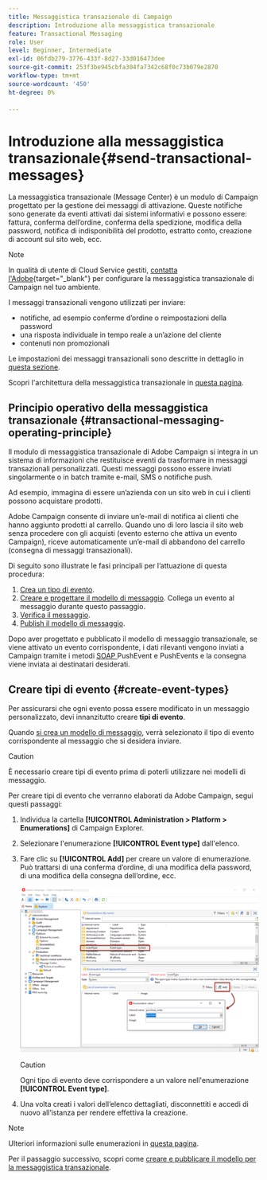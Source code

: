 ```yaml
---
title: Messaggistica transazionale di Campaign
description: Introduzione alla messaggistica transazionale
feature: Transactional Messaging
role: User
level: Beginner, Intermediate
exl-id: 06fdb279-3776-433f-8d27-33d016473dee
source-git-commit: 253f3be945cbfa304fa7342c68f0c73b079e2870
workflow-type: tm+mt
source-wordcount: '450'
ht-degree: 0%

---
```


# Introduzione alla messaggistica transazionale{#send-transactional-messages}

La messaggistica transazionale (Message Center) è un modulo di Campaign progettato per la gestione dei messaggi di attivazione. Queste notifiche sono generate da eventi attivati dai sistemi informativi e possono essere: fattura, conferma dell’ordine, conferma della spedizione, modifica della password, notifica di indisponibilità del prodotto, estratto conto, creazione di account sul sito web, ecc.

>[!NOTE]
>
>In qualità di utente di Cloud Service gestiti, [contatta l&#39;Adobe](../start/campaign-faq.md#support){target="_blank"} per configurare la messaggistica transazionale di Campaign nel tuo ambiente.

I messaggi transazionali vengono utilizzati per inviare:

* notifiche, ad esempio conferme d’ordine o reimpostazioni della password
* una risposta individuale in tempo reale a un’azione del cliente
* contenuti non promozionali

Le impostazioni dei messaggi transazionali sono descritte in dettaglio in [questa sezione](../config/transactional-msg-settings.md).

Scopri l&#39;architettura della messaggistica transazionale in [questa pagina](../architecture/architecture.md#transac-msg-archi).

## Principio operativo della messaggistica transazionale {#transactional-messaging-operating-principle}

Il modulo di messaggistica transazionale di Adobe Campaign si integra in un sistema di informazioni che restituisce eventi da trasformare in messaggi transazionali personalizzati. Questi messaggi possono essere inviati singolarmente o in batch tramite e-mail, SMS o notifiche push.

Ad esempio, immagina di essere un’azienda con un sito web in cui i clienti possono acquistare prodotti.

Adobe Campaign consente di inviare un’e-mail di notifica ai clienti che hanno aggiunto prodotti al carrello. Quando uno di loro lascia il sito web senza procedere con gli acquisti (evento esterno che attiva un evento Campaign), riceve automaticamente un’e-mail di abbandono del carrello (consegna di messaggi transazionali).

Di seguito sono illustrate le fasi principali per l’attuazione di questa procedura:

1. [Crea un tipo di evento](#create-event-types).
1. [Creare e progettare il modello di messaggio](transactional-template.md#create-message-template). Collega un evento al messaggio durante questo passaggio.
1. [Verifica il messaggio](transactional-template.md#test-message-template).
1. [Publish il modello di messaggio](transactional-template.md#publish-message-template).

Dopo aver progettato e pubblicato il modello di messaggio transazionale, se viene attivato un evento corrispondente, i dati rilevanti vengono inviati a Campaign tramite i metodi [SOAP ](../send/event-description.md) PushEvent e PushEvents e la consegna viene inviata ai destinatari desiderati.

## Creare tipi di evento {#create-event-types}

Per assicurarsi che ogni evento possa essere modificato in un messaggio personalizzato, devi innanzitutto creare **tipi di evento**.

Quando [si crea un modello di messaggio](#create-message-template), verrà selezionato il tipo di evento corrispondente al messaggio che si desidera inviare.

>[!CAUTION]
>
>È necessario creare tipi di evento prima di poterli utilizzare nei modelli di messaggio.

Per creare tipi di evento che verranno elaborati da Adobe Campaign, segui questi passaggi:

1. Individua la cartella **[!UICONTROL Administration > Platform > Enumerations]** di Campaign Explorer.
1. Selezionare l&#39;enumerazione **[!UICONTROL Event type]** dall&#39;elenco.
1. Fare clic su **[!UICONTROL Add]** per creare un valore di enumerazione. Può trattarsi di una conferma d’ordine, di una modifica della password, di una modifica della consegna dell’ordine, ecc.

   ![](assets/messagecenter_eventtype_enum_001.png)

   >[!CAUTION]
   >
   >Ogni tipo di evento deve corrispondere a un valore nell&#39;enumerazione **[!UICONTROL Event type]**.

1. Una volta creati i valori dell’elenco dettagliati, disconnettiti e accedi di nuovo all’istanza per rendere effettiva la creazione.

>[!NOTE]
>
>Ulteriori informazioni sulle enumerazioni in [questa pagina](../../v8/config/ui-settings.md#enumerations).

Per il passaggio successivo, scopri come [creare e pubblicare il modello per la messaggistica transazionale](transactional-template.md).
